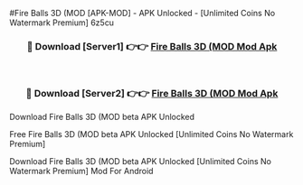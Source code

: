 #Fire Balls 3D (MOD [APK-MOD] - APK Unlocked - [Unlimited Coins No Watermark Premium] 6z5cu



<div align="center">

<h3>🔴 Download [Server1] 👉👉 <a href="https://momento.my/?title=Fire_Balls_3D_(MOD">Fire Balls 3D (MOD Mod Apk</a></h3><br>

<h3>🔴 Download [Server2] 👉👉 <a href="https://momento.my/?title=Fire_Balls_3D_(MOD">Fire Balls 3D (MOD Mod Apk</a></h3>
</div>



Download Fire Balls 3D (MOD beta APK Unlocked

Free Fire Balls 3D (MOD beta APK Unlocked [Unlimited Coins No Watermark Premium]

Download Fire Balls 3D (MOD beta APK Unlocked [Unlimited Coins No Watermark Premium] Mod For Android
